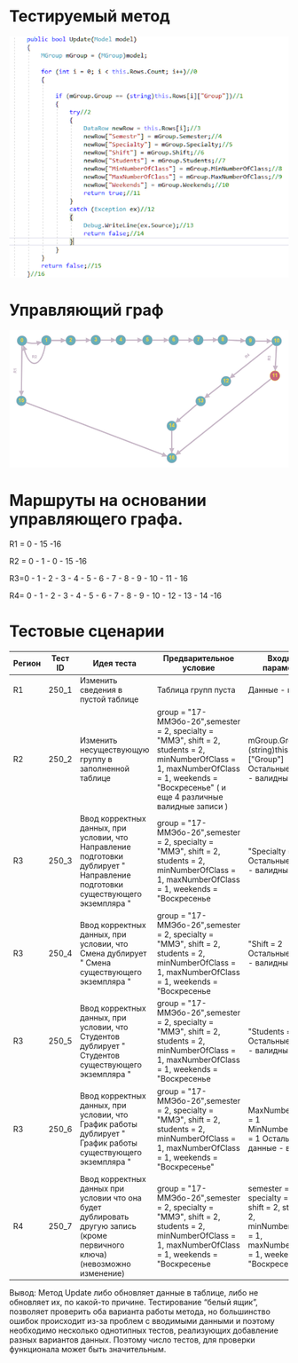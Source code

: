 # Тестируемый метод
![alt text](codeForReport.png "Тестируемый метод")
# Управляющий граф
![alt text](GRAPH.PNG "Управляющий граф")
# Маршруты на основании управляющего графа.

R1 = 0 - 15 -16 

R2 = 0 - 1 - 0 - 15 -16 

R3=0 - 1 - 2 - 3 - 4 - 5 - 6 - 7 - 8 - 9 - 10 - 11 - 16

R4= 0 - 1 - 2 - 3 - 4 - 5 - 6 - 7 - 8 - 9 - 10 - 12 - 13 - 14 -16


# Тестовые сценарии
|Регион|	Тест ID|Идея теста	|Предварительное условие|Входные параметры|Ожидаемый результат|
| --- | --- | --- | --- | --- | --- |
|R1|250_1|Изменить сведения в пустой таблице |Таблица групп пуста |Данные - валидны|true|
|R2|250_2|Изменить несуществующую группу в заполненной таблице |group = "17-ММЭбо-2б",semester = 2, specialty = "ММЭ", shift = 2, students = 2, minNumberOfClass = 1, maxNumberOfClass = 1, weekends = "Воскресенье" ( и еще 4 различные валидные записи )| mGroup.Group != (string)this.Rows[i]["Group"] Остальные данные - валидны |false|
|R3|250_3|Ввод корректных данных, при условии, что Направление подготовки дублирует " Направление подготовки существующего экземпляра "|group = "17-ММЭбо-2б",semester = 2, specialty = "ММЭ", shift = 2, students = 2, minNumberOfClass = 1, maxNumberOfClass = 1, weekends = "Воскресенье|"Specialty = "ММЭ"  Остальные данные - валидны|true|
|R3|250_4|Ввод корректных данных, при условии, что Смена дублирует " Смена существующего экземпляра "|group = "17-ММЭбо-2б",semester = 2, specialty = "ММЭ", shift = 2, students = 2, minNumberOfClass = 1, maxNumberOfClass = 1, weekends = "Воскресенье|"Shift = 2  Остальные данные - валидны|true|
|R3|250_5|Ввод корректных данных, при условии, что Студентов дублирует " Студентов существующего экземпляра "|group = "17-ММЭбо-2б",semester = 2, specialty = "ММЭ", shift = 2, students = 2, minNumberOfClass = 1, maxNumberOfClass = 1, weekends = "Воскресенье|"Students = 2  Остальные данные - валидны|true|
|R3|250_6|Ввод корректных данных, при условии, что График работы дублирует " График работы существующего экземпляра "|group = "17-ММЭбо-2б",semester = 2, specialty = "ММЭ", shift = 2, students = 2, minNumberOfClass = 1, maxNumberOfClass = 1, weekends = "Воскресенье"|MaxNumberOfClass = 1  MinNumberOfClass = 1  Остальные данные - валидны|true|
|R4|250_7|Ввод корректных данных при условии что она будет дублировать другую запись (кроме первичного ключа) (невозможно изменение)|group = "17-ММЭбо-2б",semester = 2, specialty = "ММЭ", shift = 2, students = 2, minNumberOfClass = 1, maxNumberOfClass = 1, weekends = "Воскресенье|semester = 2, specialty = "ММЭ", shift = 2, students = 2, minNumberOfClass = 1, maxNumberOfClass = 1, weekends = "Воскресенье|false|


Вывод: Метод Update либо обновляет данные в таблице, либо не обновляет их, по какой-то причине. Тестирование “белый ящик”, позволяет проверить оба варианта работы метода, но большинство ошибок происходит из-за проблем с вводимыми данными и поэтому необходимо несколько однотипных тестов, реализующих добавление разных вариантов данных. Поэтому число тестов, для проверки функционала может быть значительным.
